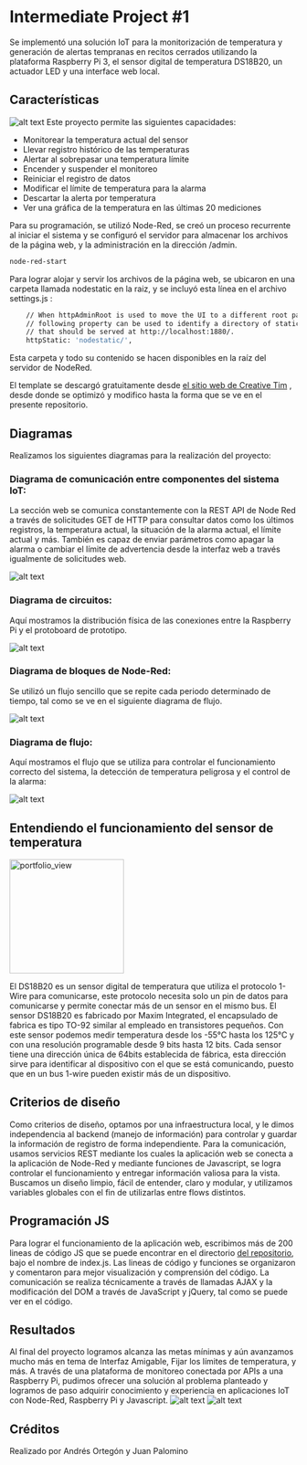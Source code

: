 # Intermediate Project #1

Se implementó una solución IoT para la monitorización de temperatura y generación de alertas tempranas en recitos cerrados utilizando la plataforma Raspberry Pi 3, el sensor digital de temperatura DS18B20, un actuador LED y una interface web local.

## Características
![alt text](https://raw.githubusercontent.com/juandavidpalomino/IoTProject1/master/public_html/docs/doc1.png)
Este proyecto permite las siguientes capacidades:
* Monitorear la temperatura actual del sensor
* Llevar registro histórico de las temperaturas
* Alertar al sobrepasar una temperatura límite
* Encender y suspender el monitoreo
* Reiniciar el registro de datos
* Modificar el límite de temperatura para la alarma
* Descartar la alerta por temperatura
* Ver una gráfica de la temperatura en las últimas 20 mediciones

Para su programación, se utilizó Node-Red, se creó un proceso recurrente al iniciar el sistema y se configuró el servidor para almacenar los archivos de la página web, y la administración en la dirección /admin. 

```bash
node-red-start
```
Para lograr alojar y servir los archivos de la página web, se ubicaron en una carpeta llamada nodestatic en la raiz, y se incluyó esta línea en el archivo settings.js :

```bash
    // When httpAdminRoot is used to move the UI to a different root path, the
    // following property can be used to identify a directory of static content
    // that should be served at http://localhost:1880/.
    httpStatic: 'nodestatic/',
```

Esta carpeta y todo su contenido se hacen disponibles en la raíz del servidor de NodeRed. 

El template se descargó gratuitamente desde [el sitio web de Creative Tim](https://www.creative-tim.com/product/material-dashboard) , desde donde se optimizó y modifico hasta la forma que se ve en el presente repositorio.

## Diagramas
Realizamos los siguientes diagramas para la realización del proyecto:

### Diagrama de comunicación entre componentes del sistema IoT:

La sección web se comunica constantemente con la REST API de Node Red a través de solicitudes GET de HTTP para consultar datos como los últimos registros, la temperatura actual, la situación de la alarma actual, el límite actual y más. También es capaz de enviar parámetros como apagar la alarma o cambiar el límite de advertencia desde la interfaz web a través igualmente de solicitudes web.

![alt text](https://raw.githubusercontent.com/juandavidpalomino/IoTProject1/master/public_html/docs/doc1.jpg)

### Diagrama de circuitos:

Aquí mostramos la distribución física de las conexiones entre la Raspberry Pi y el protoboard de prototipo.

![alt text](https://raw.githubusercontent.com/juandavidpalomino/IoTProject1/master/public_html/docs/doc23.jpg)

### Diagrama de bloques de Node-Red:

Se utilizó un flujo sencillo que se repite cada periodo determinado de tiempo, tal como se ve en el siguiente diagrama de flujo.

![alt text](https://raw.githubusercontent.com/juandavidpalomino/IoTProject1/master/public_html/docs/doc3.png)

### Diagrama de flujo:

Aquí mostramos el flujo que se utiliza para controlar el funcionamiento correcto del sistema, la detección de temperatura peligrosa y el control de la alarma:

![alt text](https://raw.githubusercontent.com/juandavidpalomino/IoTProject1/master/public_html/docs/doc5.png)

## Entendiendo el funcionamiento del sensor de temperatura 
<img width="200" ALIGN=”right” alt="portfolio_view" src="https://raw.githubusercontent.com/juandavidpalomino/IoTProject1/master/public_html/docs/doc4.png">

El DS18B20 es un sensor digital de temperatura que utiliza el protocolo 1-Wire para comunicarse, este protocolo necesita solo un pin de datos para comunicarse y permite conectar más de un sensor en el mismo bus.
El sensor DS18B20 es fabricado por Maxim Integrated, el encapsulado de fabrica es tipo TO-92 similar al empleado en transistores pequeños.
Con este sensor podemos medir temperatura desde los -55°C hasta los 125°C y con una resolución programable desde 9 bits hasta 12 bits.
Cada sensor tiene una dirección única de 64bits establecida de fábrica, esta dirección sirve para identificar al dispositivo con el que se está comunicando, puesto que en un bus 1-wire pueden existir más de un dispositivo.


## Criterios de diseño
Como criterios de diseño, optamos por una infraestructura local, y le dimos independencia al backend (manejo de información) para controlar y guardar la información de registro de forma independiente. Para la comunicación, usamos servicios REST mediante los cuales la aplicación web se conecta a la aplicación de Node-Red y mediante funciones de Javascript, se logra controlar el funcionamiento y entregar información valiosa para la vista. Buscamos un diseño limpio, fácil de entender, claro y modular, y utilizamos variables globales con el fin de utilizarlas entre flows distintos.

## Programación JS
Para lograr el funcionamiento de la aplicación web, escribimos más de 200 lineas de código JS que se puede encontrar en el directorio [del repositorio](https://github.com/juandavidpalomino/IoTProject1/tree/master/public_html), bajo el nombre de index.js. Las lineas de código y funciones se organizaron y comentaron para mejor visualización y comprensión del código. La comunicación se realiza técnicamente a través de llamadas AJAX y la modificación del DOM a través de JavaScript y jQuery, tal como se puede ver en el código.

## Resultados
Al final del proyecto logramos alcanza las metas mínimas y aún avanzamos mucho más en tema de Interfaz Amigable, Fijar los límites de temperatura, y más. A través de una plataforma de monitoreo conectada por APIs a una Raspberry Pi, pudimos ofrecer una solución al problema planteado y logramos de paso adquirir conocimiento y experiencia en aplicaciones IoT con Node-Red, Raspberry Pi y Javascript.
![alt text](https://raw.githubusercontent.com/juandavidpalomino/IoTProject1/master/public_html/docs/doc22.png)
![alt text](https://raw.githubusercontent.com/juandavidpalomino/IoTProject1/master/public_html/docs/doc6.png)

## Créditos
Realizado por Andrés Ortegón y Juan Palomino
